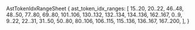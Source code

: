 AstTokenIdxRangeSheet {
    ast_token_idx_ranges: [
        15..20,
        20..22,
        46..48,
        48..50,
        77..80,
        69..80,
        101..106,
        130..132,
        132..134,
        134..136,
        162..167,
        0..9,
        9..22,
        22..31,
        31..50,
        50..80,
        80..106,
        106..115,
        115..136,
        136..167,
        167..200,
    ],
}